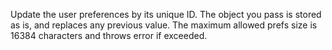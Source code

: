 Update the user preferences by its unique ID. The object you pass is stored as is, and replaces any previous value. The maximum allowed prefs size is 16384 characters and throws error if exceeded.